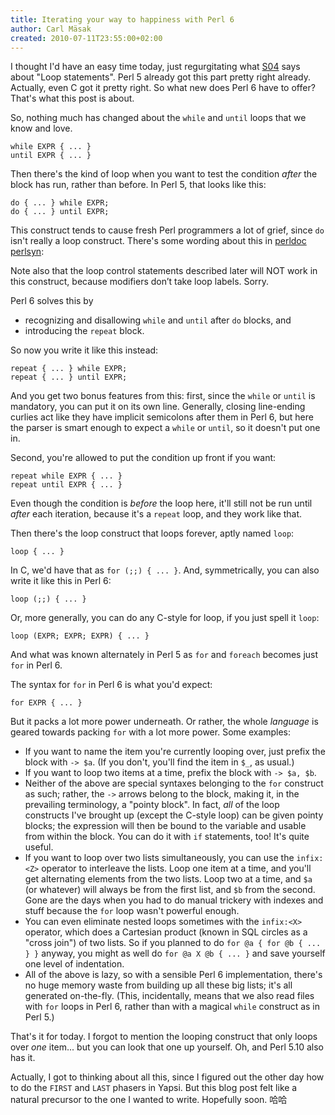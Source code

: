 ```yaml
---
title: Iterating your way to happiness with Perl 6
author: Carl Mäsak
created: 2010-07-11T23:55:00+02:00
---
```

I thought I'd have an easy time today, just regurgitating what [S04](http://perlcabal.org/syn/S04.html) says about "Loop statements". Perl 5 already got this part pretty right already. Actually, even C got it pretty right. So what new does Perl 6 have to offer? That's what this post is about.

So, nothing much has changed about the `while` and `until` loops that we know and love.

    while EXPR { ... }
    until EXPR { ... }
    

Then there's the kind of loop when you want to test the condition *after* the block has run, rather than before. In Perl 5, that looks like this:

    do { ... } while EXPR;
    do { ... } until EXPR;
    

This construct tends to cause fresh Perl programmers a lot of grief, since `do` isn't really a loop construct. There's some wording about this in [perldoc perlsyn](http://perldoc.perl.org/perlsyn.html):

<div class='quote'><p>Note also that the loop control statements described later will NOT work in this construct, because modifiers don&#8217;t take loop labels.  Sorry.</p></div>

Perl 6 solves this by

- recognizing and disallowing `while` and `until` after `do` blocks, and
- introducing the `repeat` block.

So now you write it like this instead:

    repeat { ... } while EXPR;
    repeat { ... } until EXPR;
    

And you get two bonus features from this: first, since the `while` or `until` is mandatory, you can put it on its own line. Generally, closing line-ending curlies act like they have implicit semicolons after them in Perl 6, but here the parser is smart enough to expect a `while` or `until`, so it doesn't put one in.

Second, you're allowed to put the condition up front if you want:

    repeat while EXPR { ... }
    repeat until EXPR { ... }
    

Even though the condition is *before* the loop here, it'll still not be run until *after* each iteration, because it's a `repeat` loop, and they work like that.

Then there's the loop construct that loops forever, aptly named `loop`:

    loop { ... }


In C, we'd have that as `for (;;) { ... }`. And, symmetrically, you can also write it like this in Perl 6:

    loop (;;) { ... }


Or, more generally, you can do any C-style for loop, if you just spell it `loop`:

    loop (EXPR; EXPR; EXPR) { ... }


And what was known alternately in Perl 5 as `for` and `foreach` becomes just `for` in Perl 6.

The syntax for `for` in Perl 6 is what you'd expect:

    for EXPR { ... }


But it packs a lot more power underneath. Or rather, the whole *language* is geared towards packing `for` with a lot more power. Some examples:

- If you want to name the item you're currently looping over, just prefix the block with `-> $a`. (If you don't, you'll find the item in `$_`, as usual.)
- If you want to loop two items at a time, prefix the block with `-> $a, $b`.
- Neither of the above are special syntaxes belonging to the `for` construct as such; rather, the `->` arrows belong to the block, making it, in the prevailing terminology, a "pointy block". In fact, *all* of the loop constructs I've brought up (except the C-style loop) can be given pointy blocks; the expression will then be bound to the variable and usable from within the block. You can do it with `if` statements, too! It's quite useful.
- If you want to loop over two lists simultaneously, you can use the `infix:<Z>` operator to interleave the lists. Loop one item at a time, and you'll get alternating elements from the two lists. Loop two at a time, and `$a` (or whatever) will always be from the first list, and `$b` from the second. Gone are the days when you had to do manual trickery with indexes and stuff because the `for` loop wasn't powerful enough.
- You can even eliminate nested loops sometimes with the `infix:<X>` operator, which does a Cartesian product (known in SQL circles as a "cross join") of two lists. So if you planned to do `for @a { for @b { ... } }` anyway, you might as well do `for @a X @b { ... }` and save yourself one level of indentation.
- All of the above is lazy, so with a sensible Perl 6 implementation, there's no huge memory waste from building up all these big lists; it's all generated on-the-fly. (This, incidentally, means that we also read files with `for` loops in Perl 6, rather than with a magical `while` construct as in Perl 5.)

That's it for today. I forgot to mention the looping construct that only loops over *one* item... but you can look that one up yourself. Oh, and Perl 5.10 also has it.

Actually, I got to thinking about all this, since I figured out the other day how to do the `FIRST` and `LAST` phasers in Yapsi. But this blog post felt like a natural precursor to the one I wanted to write. Hopefully soon. 哈哈


